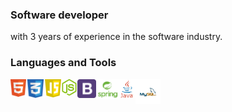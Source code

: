### Software developer
 with 3 years of experience in the software industry. 
 
### Languages and Tools

<img align="left" alt="HTML" width="25px" src="https://raw.githubusercontent.com/superhan-dev/assets-store/main/images/html-logo.png" /> 

<img align="left" alt="CSS" width="30px" src="https://raw.githubusercontent.com/superhan-dev/assets-store/main/images/css-logo.png" /> 

<img align="left" alt="Jsvascript" width="26px" src="https://raw.githubusercontent.com/superhan-dev/assets-store/main/images/js-logo.png" /> 

<img align="left" alt="Node Studio Code" width="26px" src="https://raw.githubusercontent.com/superhan-dev/assets-store/main/images/node-logo.png" /> 

<img align="left" alt="Bootstrap Studio Code" width="30px" src="https://raw.githubusercontent.com/superhan-dev/assets-store/main/images/bootstrap-logo.png" /> 

<img align="left" alt="Visual Studio Code" width="37px" src="https://raw.githubusercontent.com/superhan-dev/assets-store/main/images/springboot-logo.png" /> 

<img align="left" alt="Visual Studio Code" width="26px" src="https://raw.githubusercontent.com/superhan-dev/assets-store/main/images/java-logo.png" /> 

<img align="left" alt="Visual Studio Code" width="40px" src="https://raw.githubusercontent.com/superhan-dev/assets-store/main/images/mysql-logo.png" /> 


<br />
<br />

<!---
superhan-dev/superhan-dev is a ✨ special ✨ repository because its `README.md` (this file) appears on your GitHub profile.
You can click the Preview link to take a look at your changes.
--->
